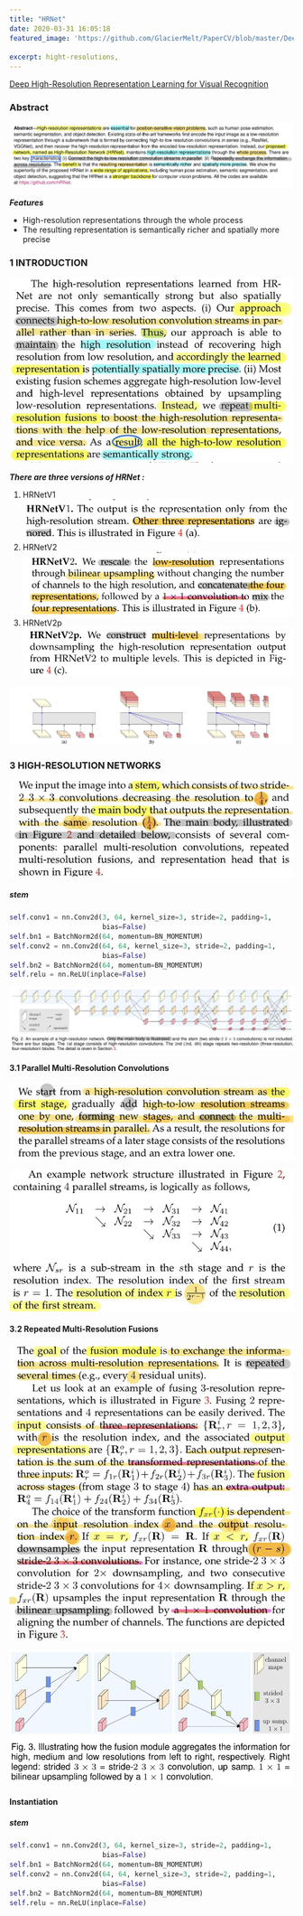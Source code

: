 ```yaml
---
title: "HRNet"
date: 2020-03-31 16:05:18
featured_image: 'https://github.com/GlacierMelt/PaperCV/blob/master/Deep%20High-Resolution%20Representation%20Learning%20for%20Visual%20Recognition/images/HRNet.jpg?raw=true'

excerpt: hight-resolutions, 
---
```


[Deep High-Resolution Representation Learning for Visual Recognition](https://arxiv.org/abs/1908.07919)

### Abstract
![Abstract](https://github.com/GlacierMelt/PaperCV/blob/master/Deep%20High-Resolution%20Representation%20Learning%20for%20Visual%20Recognition/images/Abstrack.jpg?raw=true)

***Features***
* High-resolution representations through the whole process
* The resulting representation is semantically richer and spatially more precise

### 1  INTRODUCTION
![introduction](https://github.com/GlacierMelt/PaperCV/blob/master/Deep%20High-Resolution%20Representation%20Learning%20for%20Visual%20Recognition/images/INTRODUCTION.jpg?raw=true)

***There are three versions of HRNet :***

1. HRNetV1
![](https://github.com/GlacierMelt/PaperCV/blob/master/Deep%20High-Resolution%20Representation%20Learning%20for%20Visual%20Recognition/images/HRNetV1.jpg?raw=true)
2. HRNetV2
![](https://github.com/GlacierMelt/PaperCV/blob/master/Deep%20High-Resolution%20Representation%20Learning%20for%20Visual%20Recognition/images/HRNetV2.jpg?raw=true)
3. HRNetV2p
![](https://github.com/GlacierMelt/PaperCV/blob/master/Deep%20High-Resolution%20Representation%20Learning%20for%20Visual%20Recognition/images/HRNetV2p.jpg?raw=true)

![figure4](https://github.com/GlacierMelt/PaperCV/blob/master/Deep%20High-Resolution%20Representation%20Learning%20for%20Visual%20Recognition/images/Figure4.jpg?raw=true)

### 3  HIGH-RESOLUTION NETWORKS

![](https://github.com/GlacierMelt/PaperCV/blob/master/Deep%20High-Resolution%20Representation%20Learning%20for%20Visual%20Recognition/images/3.jpg?raw=true)

##### stem
```python
self.conv1 = nn.Conv2d(3, 64, kernel_size=3, stride=2, padding=1,
                       bias=False)
self.bn1 = BatchNorm2d(64, momentum=BN_MOMENTUM)
self.conv2 = nn.Conv2d(64, 64, kernel_size=3, stride=2, padding=1,
                       bias=False)
self.bn2 = BatchNorm2d(64, momentum=BN_MOMENTUM)
self.relu = nn.ReLU(inplace=False)
```

![](https://github.com/GlacierMelt/PaperCV/blob/master/Deep%20High-Resolution%20Representation%20Learning%20for%20Visual%20Recognition/images/Fig.2.jpg?raw=true)

#### 3.1  Parallel Multi-Resolution Convolutions

![](https://github.com/GlacierMelt/PaperCV/blob/master/Deep%20High-Resolution%20Representation%20Learning%20for%20Visual%20Recognition/images/3.1.jpg?raw=true)

![](https://github.com/GlacierMelt/PaperCV/blob/master/Deep%20High-Resolution%20Representation%20Learning%20for%20Visual%20Recognition/images/3.1_.jpg?raw=true)

#### 3.2  Repeated Multi-Resolution Fusions

![](https://github.com/GlacierMelt/PaperCV/blob/master/Deep%20High-Resolution%20Representation%20Learning%20for%20Visual%20Recognition/images/3.2.jpg?raw=true)

![](https://github.com/GlacierMelt/PaperCV/blob/master/Deep%20High-Resolution%20Representation%20Learning%20for%20Visual%20Recognition/images/Fig.3..jpg?raw=true)

#### Instantiation

##### stem
```python
self.conv1 = nn.Conv2d(3, 64, kernel_size=3, stride=2, padding=1,
                       bias=False)
self.bn1 = BatchNorm2d(64, momentum=BN_MOMENTUM)
self.conv2 = nn.Conv2d(64, 64, kernel_size=3, stride=2, padding=1,
                       bias=False)
self.bn2 = BatchNorm2d(64, momentum=BN_MOMENTUM)
self.relu = nn.ReLU(inplace=False)
```
